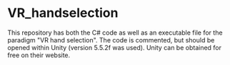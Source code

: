 # VR_handselection
This repository has both the C# code as well as an executable file for the paradigm "VR hand selection". The code is commented, but should be opened within Unity (version 5.5.2f was used). Unity can be obtained for free on their website. 
